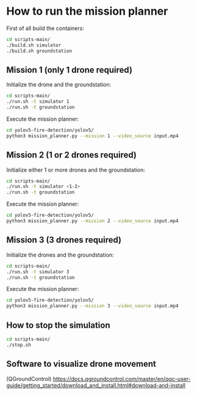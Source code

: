 # How to run the mission planner
First of all build the containers:
```bash
cd scripts-main/
./build.sh simulator
./build.sh groundstation
```

## Mission 1 (only 1 drone required)
Initialize the drone and the groundstation:
```bash
cd scripts-main/
./run.sh -t simulator 1
./run.sh -t groundstation
```
Execute the mission planner: 
```bash
cd yolov5-fire-detection/yolov5/
python3 mission_planner.py --mission 1 --video_source input.mp4
```

## Mission 2 (1 or 2 drones required)
Initialize either 1 or more drones and the groundstation:
```bash
cd scripts-main/
./run.sh -t simulator <1-2>
./run.sh -t groundstation
```

Execute the mission planner:
```bash
cd yolov5-fire-detection/yolov5/
python3 mission_planner.py --mission 2 --video_source input.mp4
```

## Mission 3 (3 drones required)
Initialize the drones and the groundstation:
```bash
cd scripts-main/
./run.sh -t simulator 3
./run.sh -t groundstation
```
Execute the mission planner: 
```bash
cd yolov5-fire-detection/yolov5/
python3 mission_planner.py --mission 3 --video_source input.mp4
```

## How to stop the simulation
```bash
cd scripts-main/
./stop.sh
```

## Software to visualize drone movement
(QGroundControl)
https://docs.qgroundcontrol.com/master/en/qgc-user-guide/getting_started/download_and_install.html#download-and-install
